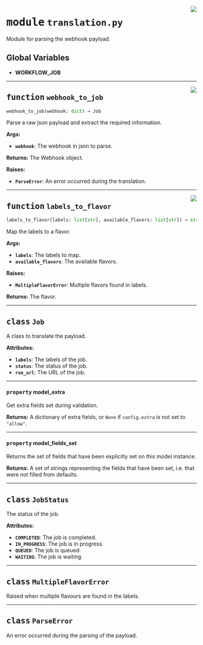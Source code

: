 <!-- markdownlint-disable -->

<a href="../webhook_router/translation.py#L0"><img align="right" style="float:right;" src="https://img.shields.io/badge/-source-cccccc?style=flat-square"></a>

# <kbd>module</kbd> `translation.py`
Module for parsing the webhook payload. 

**Global Variables**
---------------
- **WORKFLOW_JOB**

---

<a href="../webhook_router/translation.py#L51"><img align="right" style="float:right;" src="https://img.shields.io/badge/-source-cccccc?style=flat-square"></a>

## <kbd>function</kbd> `webhook_to_job`

```python
webhook_to_job(webhook: dict) → Job
```

Parse a raw json payload and extract the required information. 



**Args:**
 
 - <b>`webhook`</b>:  The webhook in json to parse. 



**Returns:**
 The Webhook object. 



**Raises:**
 
 - <b>`ParseError`</b>:  An error occurred during the translation. 


---

<a href="../webhook_router/translation.py#L83"><img align="right" style="float:right;" src="https://img.shields.io/badge/-source-cccccc?style=flat-square"></a>

## <kbd>function</kbd> `labels_to_flavor`

```python
labels_to_flavor(labels: list[str], available_flavors: list[str]) → str
```

Map the labels to a flavor. 



**Args:**
 
 - <b>`labels`</b>:  The labels to map. 
 - <b>`available_flavors`</b>:  The available flavors. 



**Raises:**
 
 - <b>`MultipleFlavorError`</b>:  Multiple flavors found in labels. 



**Returns:**
 The flavor. 


---

## <kbd>class</kbd> `Job`
A class to translate the payload. 



**Attributes:**
 
 - <b>`labels`</b>:  The labels of the job. 
 - <b>`status`</b>:  The status of the job. 
 - <b>`run_url`</b>:  The URL of the job. 


---

#### <kbd>property</kbd> model_extra

Get extra fields set during validation. 



**Returns:**
  A dictionary of extra fields, or `None` if `config.extra` is not set to `"allow"`. 

---

#### <kbd>property</kbd> model_fields_set

Returns the set of fields that have been explicitly set on this model instance. 



**Returns:**
  A set of strings representing the fields that have been set,  i.e. that were not filled from defaults. 




---

## <kbd>class</kbd> `JobStatus`
The status of the job. 



**Attributes:**
 
 - <b>`COMPLETED`</b>:  The job is completed. 
 - <b>`IN_PROGRESS`</b>:  The job is in progress. 
 - <b>`QUEUED`</b>:  The job is queued. 
 - <b>`WAITING`</b>:  The job is waiting. 





---

## <kbd>class</kbd> `MultipleFlavorError`
Raised when multiple flavours are found in the labels. 





---

## <kbd>class</kbd> `ParseError`
An error occurred during the parsing of the payload. 





